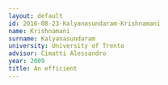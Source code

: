 ```yaml
---
layout: default 
id: 2016-08-23-Kalyanasundaram-Krishnamani
name: Krishnamani
surname: Kalyanasundaram
university: University of Trento
advisor: Cimatti Alessandro
year: 2009
title: An efficient
---
```

